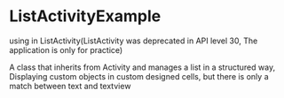 # ListActivityExample

using in ListActivity(ListActivity was deprecated in API level 30, The application is only for practice)

A class that inherits from Activity and manages a list in a structured way,
Displaying custom objects in custom designed cells, but there is only a match between text and textview